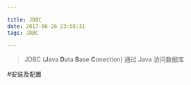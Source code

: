 ```yaml
---

title: JDBC
date: 2017-06-26 23:58:31
tags: JDBC

---
```


> JDBC (**J**ava **D**ata **B**ase **C**onection) 通过 Java 访问数据库

#安装及配置


